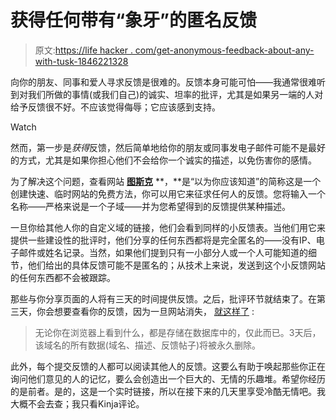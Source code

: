 # 获得任何带有“象牙”的匿名反馈

> 原文:[https://life hacker . com/get-anonymous-feedback-about-any-with-tusk-1846221328](https://lifehacker.com/get-anonymous-feedback-about-anything-with-tusk-1846221328)

向你的朋友、同事和爱人寻求反馈是很难的。反馈本身可能可怕——我通常很难听到对我们所做的事情(或我们自己)的诚实、坦率的批评，尤其是如果另一端的人对给予反馈很不好。不应该觉得侮辱；它应该感到支持。

Watch

然而，第一步是*获得*反馈，然后简单地给你的朋友或同事发电子邮件可能不是最好的方式，尤其是如果你担心他们不会给你一个诚实的描述，以免伤害你的感情。

为了解决这个问题，查看网站 [**图斯克**](https://www.tusk.page/) **，**是“以为你应该知道”的简称这是一个创建快速、临时网站的免费方法，你可以用它来征求任何人的反馈。您将输入一个名称——严格来说是一个子域——并为您希望得到的反馈提供某种描述。

一旦你给其他人你的自定义域的链接，他们会看到同样的小反馈表。当他们用它来提供一些建设性的批评时，他们分享的任何东西都将是完全匿名的——没有IP、电子邮件或姓名记录。当然，如果他们提到只有一小部分人或一个人可能知道的细节，他们给出的具体反馈可能不是匿名的；从技术上来说，发送到这个小反馈网站的任何东西都不会被跟踪。

那些与你分享页面的人将有三天的时间提供反馈。之后，批评环节就结束了。在第三天，你会想要查看你的反馈，因为一旦网站消失， [就这样了](https://about.tusk.page/) :

> 无论你在浏览器上看到什么，都是存储在数据库中的，仅此而已。3天后，该域名的所有数据(域名、描述、反馈帖子)将被永久删除。

此外，每个提交反馈的人都可以阅读其他人的反馈。这要么有助于唤起那些你正在询问他们意见的人的记忆，要么会创造出一个巨大的、无情的乐趣堆。希望你经历的是前者。是的，这是一个实时链接，所以在接下来的几天里享受冷酷无情吧。我大概不会去查；我只看Kinja评论。
